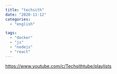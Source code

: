```yaml
---
title: "techsith"
date: "2020-11-12"
categories:
  - "english"

tags:
  - "docker"
  - "js"
  - "nodejs"
  - "react"
---
```


https://www.youtube.com/c/Techsithtube/playlists
